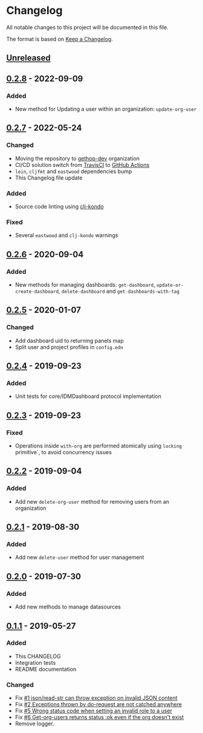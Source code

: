 # Changelog
All notable changes to this project will be documented in this file.

The format is based on [Keep a Changelog](http://keepachangelog.com/en/1.0.0/).

## [Unreleased]

## [0.2.8] - 2022-09-09
### Added
- New method for Updating a user within an organization: `update-org-user`

## [0.2.7] - 2022-05-24
### Changed
- Moving the repository to [gethop-dev](https://github.com/gethop-dev) organization
- CI/CD solution switch from [TravisCI](https://travis-ci.org/) to [GitHub Actions](Ihttps://github.com/features/actions)
- `lein`, `cljfmt` and `eastwood` dependencies bump
- This Changelog file update

### Added
- Source code linting using [clj-kondo](https://github.com/clj-kondo/clj-kondo)

### Fixed
- Several `eastwood` and `clj-kondo` warnings

## [0.2.6] - 2020-09-04
### Added
- New methods for managing dashboards: `get-dashboard`, `update-or-create-dashboard`, `delete-dashboard` and `get-dashboards-with-tag`

## [0.2.5] - 2020-01-07
### Changed
- Add dashboard uid to returning panels map
- Split user and project profiles in `config.edn`

## [0.2.4] - 2019-09-23
### Added
- Unit tests for core/IDMDashboard protocol implementation

## [0.2.3] - 2019-09-23
### Fixed
- Operations inside `with-org` are performed atomically using `locking` primitive`, to avoid concurrency issues

## [0.2.2] - 2019-09-04

### Added
- Add new `delete-org-user` method for removing users from an organization

## [0.2.1] - 2019-08-30

### Added
- Add new `delete-user` method for user management

## [0.2.0] - 2019-07-30

### Added
- Add new methods to manage datasources

## [0.1.1] - 2019-05-27

### Added
- This CHANGELOG
- Integration tests
- README documentation

### Changed
- Fix [#1 json/read-str can throw exception on invalid JSON content](https://github.com/gethop-dev/dashboard-manager.grafana/issues/1)
- Fix [#2 Exceptions thrown by do-request are not catched anywhere](https://github.com/gethop-dev/dashboard-manager.grafana/issues/2)
- Fix [#5 Wrong status code when setting an invalid role to a user](https://github.com/gethop-dev/dashboard-manager.grafana/issues/5)
- Fix [#6 Get-org-users returns status :ok even if the org doesn't exist](https://github.com/gethop-dev/dashboard-manager.grafana/issues/6)
- Remove logger.

[UNRELEASED]:  https://github.com/gethop-dev/dashboard-manager.grafana/compare/0.2.8...HEAD
[0.2.8]: https://github.com/gethop-dev/dashboard-manager.grafana/releases/tag/0.2.8
[0.2.7]: https://github.com/gethop-dev/dashboard-manager.grafana/releases/tag/0.2.7
[0.2.6]: https://github.com/gethop-dev/dashboard-manager.grafana/releases/tag/0.2.6
[0.2.5]: https://github.com/gethop-dev/dashboard-manager.grafana/releases/tag/0.2.5
[0.2.4]: https://github.com/gethop-dev/dashboard-manager.grafana/releases/tag/0.2.4
[0.2.3]: https://github.com/gethop-dev/dashboard-manager.grafana/releases/tag/0.2.3
[0.2.2]: https://github.com/gethop-dev/dashboard-manager.grafana/releases/tag/0.2.2
[0.2.1]: https://github.com/gethop-dev/dashboard-manager.grafana/releases/tag/0.2.1
[0.2.1]: https://github.com/gethop-dev/dashboard-manager.grafana/releases/tag/0.2.1
[0.2.0]: https://github.com/gethop-dev/dashboard-manager.grafana/releases/tag/0.2.0
[0.1.1]: https://github.com/gethop-dev/dashboard-manager.grafana/releases/tag/0.1.1
